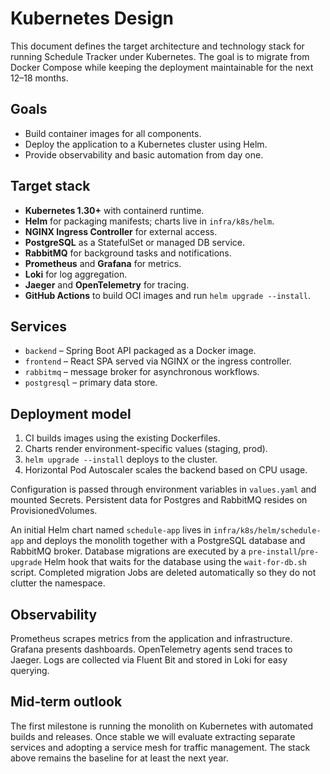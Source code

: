 # Kubernetes Design

This document defines the target architecture and technology stack for running
Schedule Tracker under Kubernetes. The goal is to migrate from Docker Compose
while keeping the deployment maintainable for the next 12–18 months.

## Goals

- Build container images for all components.
- Deploy the application to a Kubernetes cluster using Helm.
- Provide observability and basic automation from day one.

## Target stack

- **Kubernetes 1.30+** with containerd runtime.
- **Helm** for packaging manifests; charts live in `infra/k8s/helm`.
- **NGINX Ingress Controller** for external access.
- **PostgreSQL** as a StatefulSet or managed DB service.
- **RabbitMQ** for background tasks and notifications.
- **Prometheus** and **Grafana** for metrics.
- **Loki** for log aggregation.
- **Jaeger** and **OpenTelemetry** for tracing.
- **GitHub Actions** to build OCI images and run `helm upgrade --install`.

## Services

- `backend` &ndash; Spring Boot API packaged as a Docker image.
- `frontend` &ndash; React SPA served via NGINX or the ingress controller.
- `rabbitmq` &ndash; message broker for asynchronous workflows.
- `postgresql` &ndash; primary data store.

## Deployment model

1. CI builds images using the existing Dockerfiles.
2. Charts render environment-specific values (staging, prod).
3. `helm upgrade --install` deploys to the cluster.
4. Horizontal Pod Autoscaler scales the backend based on CPU usage.

Configuration is passed through environment variables in `values.yaml` and
mounted Secrets. Persistent data for Postgres and RabbitMQ resides on
ProvisionedVolumes.

An initial Helm chart named `schedule-app` lives in
`infra/k8s/helm/schedule-app` and deploys the monolith together with a
PostgreSQL database and RabbitMQ broker. Database migrations are executed by a
`pre-install`/`pre-upgrade` Helm hook that waits for the database using the
`wait-for-db.sh` script. Completed migration Jobs are deleted automatically so
they do not clutter the namespace.

## Observability

Prometheus scrapes metrics from the application and infrastructure. Grafana
presents dashboards. OpenTelemetry agents send traces to Jaeger. Logs are
collected via Fluent Bit and stored in Loki for easy querying.

## Mid‑term outlook

The first milestone is running the monolith on Kubernetes with automated
builds and releases. Once stable we will evaluate extracting separate services
and adopting a service mesh for traffic management. The stack above remains the
baseline for at least the next year.
